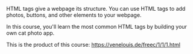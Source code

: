 HTML tags give a webpage its structure. You can use HTML tags to add photos, buttons, and other elements to your webpage.

In this course, you'll learn the most common HTML tags by building your own cat photo app.

This is the product of this course: https://venelouis.de/freec/1/1/1.html
